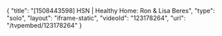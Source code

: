 {
    "title": "[1508443598] HSN | Healthy Home: Ron & Lisa Beres",
    "type": "solo",
    "layout": "iframe-static",
    "videoId": "123178264",
    "url": "\/tvpembed\/123178264"
}